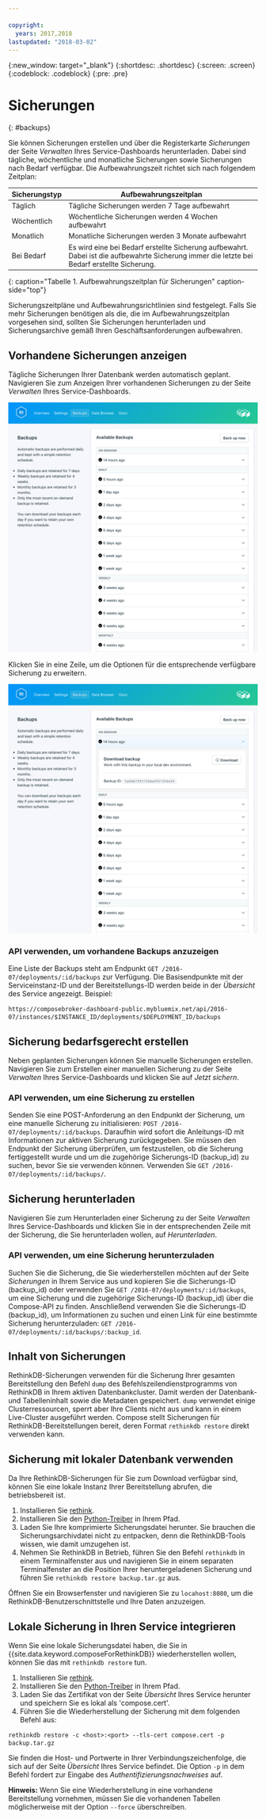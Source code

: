 ```yaml
---

copyright:
  years: 2017,2018
lastupdated: "2018-03-02"
---
```


{:new_window: target="_blank"}
{:shortdesc: .shortdesc}
{:screen: .screen}
{:codeblock: .codeblock}
{:pre: .pre}

# Sicherungen
{: #backups}

Sie können Sicherungen erstellen und über die Registerkarte _Sicherungen_ der Seite _Verwalten_ Ihres Service-Dashboards herunterladen. Dabei sind tägliche, wöchentliche und monatliche Sicherungen sowie Sicherungen nach Bedarf verfügbar. Die Aufbewahrungszeit richtet sich nach folgendem Zeitplan:

Sicherungstyp|Aufbewahrungszeitplan
----------|-----------
Täglich|Tägliche Sicherungen werden 7 Tage aufbewahrt
Wöchentlich|Wöchentliche Sicherungen werden 4 Wochen aufbewahrt
Monatlich|Monatliche Sicherungen werden 3 Monate aufbewahrt
Bei Bedarf|Es wird eine bei Bedarf erstellte Sicherung aufbewahrt. Dabei ist die aufbewahrte Sicherung immer die letzte bei Bedarf erstellte Sicherung.
{: caption="Tabelle 1. Aufbewahrungszeitplan für Sicherungen" caption-side="top"}

Sicherungszeitpläne und Aufbewahrungsrichtlinien sind festgelegt. Falls Sie mehr Sicherungen benötigen als die, die im Aufbewahrungszeitplan vorgesehen sind, sollten Sie Sicherungen herunterladen und Sicherungsarchive gemäß Ihren Geschäftsanforderungen aufbewahren.

## Vorhandene Sicherungen anzeigen

Tägliche Sicherungen Ihrer Datenbank werden automatisch geplant. Navigieren Sie zum Anzeigen Ihrer vorhandenen Sicherungen zu der Seite *Verwalten* Ihres Service-Dashboards. 

  ![Sicherungen](./images/rethink-backups-show.png "Liste der Sicherungen im Service-Dashboard")

Klicken Sie in eine Zeile, um die Optionen für die entsprechende verfügbare Sicherung zu erweitern.

  ![Sicherungsoptionen](./images/rethink-backups-options.png "Optionen für eine Sicherung.") 

### API verwenden, um vorhandene Backups anzuzeigen

Eine Liste der Backups steht am Endpunkt `GET /2016-07/deployments/:id/backups` zur Verfügung. Die Basisendpunkte mit der Serviceinstanz-ID und der Bereitstellungs-ID werden beide in der _Übersicht_ des Service angezeigt. Beispiel: 
``` 
https://composebroker-dashboard-public.mybluemix.net/api/2016-07/instances/$INSTANCE_ID/deployments/$DEPLOYMENT_ID/backups
```  

## Sicherung bedarfsgerecht erstellen

Neben geplanten Sicherungen können Sie manuelle Sicherungen erstellen. Navigieren Sie zum Erstellen einer manuellen Sicherung zu der Seite *Verwalten* Ihres Service-Dashboards und klicken Sie auf *Jetzt sichern*.

### API verwenden, um eine Sicherung zu erstellen

Senden Sie eine POST-Anforderung an den Endpunkt der Sicherung, um eine manuelle Sicherung zu initialisieren: `POST /2016-07/deployments/:id/backups`. Daraufhin wird sofort die Anleitungs-ID mit Informationen zur aktiven Sicherung zurückgegeben. Sie müssen den Endpunkt der Sicherung überprüfen, um festzustellen, ob die Sicherung fertiggestellt wurde und um die zugehörige Sicherungs-ID (backup_id) zu suchen, bevor Sie sie verwenden können. Verwenden Sie `GET /2016-07/deployments/:id/backups/`.

## Sicherung herunterladen

Navigieren Sie zum Herunterladen einer Sicherung zu der Seite *Verwalten* Ihres Service-Dashboards und klicken Sie in der entsprechenden Zeile mit der Sicherung, die Sie herunterladen wollen, auf *Herunterladen*.

### API verwenden, um eine Sicherung herunterzuladen

Suchen Sie die Sicherung, die Sie wiederherstellen möchten auf der Seite _Sicherungen_ in Ihrem Service aus und kopieren Sie die Sicherungs-ID (backup_id) oder verwenden Sie `GET /2016-07/deployments/:id/backups`, um eine Sicherung und die zugehörige Sicherungs-ID (backup_id) über die Compose-API zu finden. Anschließend verwenden Sie die Sicherungs-ID (backup_id), um Informationen zu suchen und einen Link für eine bestimmte Sicherung herunterzuladen: `GET /2016-07/deployments/:id/backups/:backup_id`.

## Inhalt von Sicherungen

RethinkDB-Sicherungen verwenden für die Sicherung Ihrer gesamten Bereitstellung den Befehl `dump` des Befehlszeilendienstprogramms von RethinkDB in Ihrem aktiven Datenbankcluster. Damit werden der Datenbank- und Tabelleninhalt sowie die Metadaten gespeichert. `dump` verwendet einige Clusterressourcen, sperrt aber Ihre Clients nicht aus und kann in einem Live-Cluster ausgeführt werden. Compose stellt Sicherungen für RethinkDB-Bereitstellungen bereit, deren Format `rethinkdb restore` direkt verwenden kann.

## Sicherung mit lokaler Datenbank verwenden

Da Ihre RethinkDB-Sicherungen für Sie zum Download verfügbar sind, können Sie eine lokale Instanz Ihrer Bereitstellung abrufen, die betriebsbereit ist.

1. Installieren Sie [rethink](https://www.rethinkdb.com/docs/install/).
2. Installieren Sie den [Python-Treiber](https://www.rethinkdb.com/docs/install-drivers/python/) in Ihrem Pfad.
3. Laden Sie Ihre komprimierte Sicherungsdatei herunter. Sie brauchen die Sicherungsarchivdatei nicht zu entpacken, denn die RethinkDB-Tools wissen, wie damit umzugehen ist.
4. Nehmen Sie RethinkDB in Betrieb, führen Sie den Befehl `rethinkdb` in einem Terminalfenster aus und navigieren Sie in einem separaten Terminalfenster an die Position Ihrer heruntergeladenen Sicherung und führen Sie `rethinkdb restore backup.tar.gz` aus.

Öffnen Sie ein Browserfenster und navigieren Sie zu `locahost:8080`, um die RethinkDB-Benutzerschnittstelle und Ihre Daten anzuzeigen.

## Lokale Sicherung in Ihren Service integrieren

Wenn Sie eine lokale Sicherungsdatei haben, die Sie in {{site.data.keyword.composeForRethinkDB}} wiederherstellen wollen, können Sie das mit `rethinkdb restore` tun.

1. Installieren Sie [rethink](https://www.rethinkdb.com/docs/install/).
2. Installieren Sie den [Python-Treiber](https://www.rethinkdb.com/docs/install-drivers/python/) in Ihrem Pfad.
3. Laden Sie das Zertifikat von der Seite *Übersicht* Ihres Service herunter und speichern Sie es lokal als 'compose.cert'.
4. Führen Sie die Wiederherstellung der Sicherung mit dem folgenden Befehl aus:

  ```
  rethinkdb restore -c <host>:<port> --tls-cert compose.cert -p backup.tar.gz
  ```

Sie finden die Host- und Portwerte in Ihrer Verbindungszeichenfolge, die sich auf der Seite *Übersicht* Ihres Service befindet. Die Option `-p` in dem Befehl fordert zur Eingabe des _Authentifizierungsnachweises_ auf.

**Hinweis:** Wenn Sie eine Wiederherstellung in eine vorhandene Bereitstellung vornehmen, müssen Sie die vorhandenen Tabellen möglicherweise mit der Option `--force` überschreiben.
